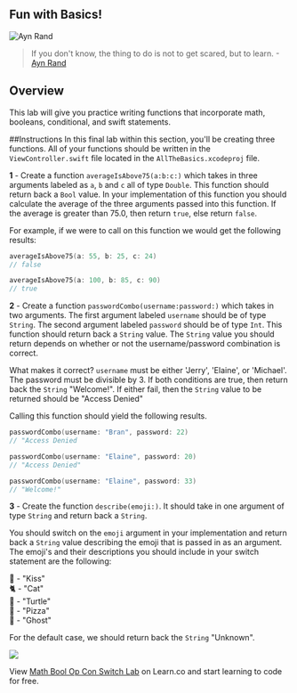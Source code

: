 ## Fun with Basics!

![Ayn Rand](http://i.imgur.com/PSrvvAf.jpg?1)
> If you don't know, the thing to do is not to get scared, but to learn. -[Ayn Rand](https://en.wikipedia.org/wiki/Ayn_Rand)

## Overview

This lab will give you practice writing functions that incorporate math, booleans, conditional, and swift statements. 

##Instructions
In this final lab within this section, you'll be creating three functions. All of your functions should be written in the `ViewController.swift` file located in the `AllTheBasics.xcodeproj` file.

**1** - Create a function `averageIsAbove75(a:b:c:)` which takes in three arguments labeled as `a`, `b` and `c` all of type `Double`. This function should return back a `Bool` value. In your implementation of this function you should calculate the average of the three arguments passed into this function. If the average is greater than 75.0, then return `true`, else return `false`.

For example, if we were to call on this function we would get the following results:

````Swift
averageIsAbove75(a: 55, b: 25, c: 24)
// false

averageIsAbove75(a: 100, b: 85, c: 90)
// true
````



**2** - Create a function `passwordCombo(username:password:)` which takes in two arguments. The first argument labeled `username` should be of type `String`. The second argument labeled `password` should be of type `Int`. This function should return back a `String` value. The `String` value you should return depends on whether or not the username/password combination is correct.

What makes it correct? `username` must be either 'Jerry', 'Elaine', or 'Michael'. The password must be divisible by 3. If both conditions are true, then return back the `String` "Welcome!". If either fail, then the `String` value to be returned should be "Access Denied"

Calling this function should yield the following results.
````Swift
passwordCombo(username: "Bran", password: 22)
// "Access Denied

passwordCombo(username: "Elaine", password: 20)
// "Access Denied"

passwordCombo(username: "Elaine", password: 33)
// "Welcome!"
````






**3** - Create the function `describe(emoji:)`. It should take in one argument of type `String` and return back a `String`.

You should switch on the `emoji` argument in your implementation and return back a `String` value describing the emoji that is passed in as an argument. The emoji's and their descriptions you should include in your switch statement are the following:

💋 - "Kiss"  
🐈 - "Cat"  
🐢 - "Turtle"  
🍕 - "Pizza"  
👻 - "Ghost"  

For the default case, we should return back the `String` "Unknown".

![](https://media.giphy.com/media/l0MYATH9ZumUHCBXy/giphy.gif)



<p class='util--hide'>View <a href='https://learn.co/lessons/swift-mathBoolOpConSwitch-lab'>Math Bool Op Con Switch Lab</a> on Learn.co and start learning to code for free.</p>
